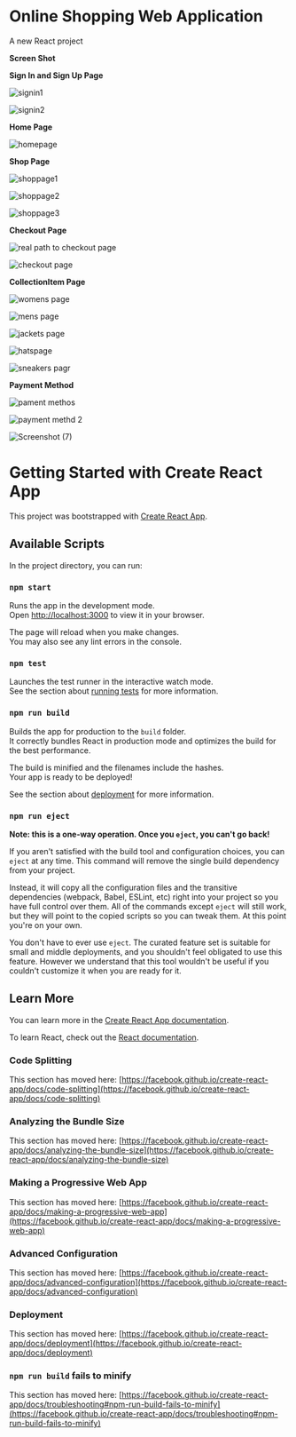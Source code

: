 # Online Shopping Web Application

A new React project

**Screen Shot**

**Sign In and Sign Up Page**

![signin1](https://user-images.githubusercontent.com/116190714/216242432-6ffd65ae-8d19-41bb-b5d1-ff8bc080b5fd.JPG)

![signin2](https://user-images.githubusercontent.com/116190714/216242773-58a86fd8-d787-4391-864c-9bdb1f6555b1.JPG)

**Home Page**

![homepage](https://user-images.githubusercontent.com/116190714/216243016-644079f0-9b4f-4d95-bc3f-06a108b15926.JPG)

**Shop Page**

![shoppage1](https://user-images.githubusercontent.com/116190714/216245748-7442a3c4-9501-4a19-846d-b068640196a4.JPG)

![shoppage2](https://user-images.githubusercontent.com/116190714/216245815-4281cd3c-cd2a-4a07-aa9c-90712c976473.JPG)

![shoppage3](https://user-images.githubusercontent.com/116190714/216245853-ec4162ac-a109-472c-b58a-4684d983c19b.JPG)

**Checkout Page**

![real path to checkout page](https://user-images.githubusercontent.com/116190714/216246078-a2301ca2-b871-4f43-b82c-ab475bbf829a.JPG)

![checkout page](https://user-images.githubusercontent.com/116190714/216247614-9a18099c-fbab-4aaa-acc9-22ecb3e9a831.JPG)

**CollectionItem Page**

![womens page](https://user-images.githubusercontent.com/116190714/216248266-66b733a9-bd37-4f9a-a35e-4ae4e6c676ae.JPG)

![mens page](https://user-images.githubusercontent.com/116190714/216248314-13b98535-2a1e-4993-b01e-5e77929eb272.JPG)

![jackets page](https://user-images.githubusercontent.com/116190714/216248357-cbf99e88-2771-4df4-9d24-1a5d5057fbf1.JPG)

![hatspage](https://user-images.githubusercontent.com/116190714/216248425-c61a0240-cb2f-431e-935a-4a084c19987b.JPG)

![sneakers pagr](https://user-images.githubusercontent.com/116190714/216248560-b81747c8-6653-451a-8400-9ae7cce788ba.JPG)

**Payment Method**

![pament methos](https://user-images.githubusercontent.com/116190714/216249048-6a36f5f4-4c31-44e6-a7d3-44f1ec38e952.JPG)

![payment methd 2](https://user-images.githubusercontent.com/116190714/216249137-b45ccab5-08a2-42df-950e-496f66409d41.JPG)

![Screenshot (7)](https://user-images.githubusercontent.com/116190714/216249194-1c30bc86-981b-46c2-827a-469f46645c87.png)












# Getting Started with Create React App

This project was bootstrapped with [Create React App](https://github.com/facebook/create-react-app).


## Available Scripts

In the project directory, you can run:

### `npm start`

Runs the app in the development mode.\
Open [http://localhost:3000](http://localhost:3000) to view it in your browser.

The page will reload when you make changes.\
You may also see any lint errors in the console.

### `npm test`

Launches the test runner in the interactive watch mode.\
See the section about [running tests](https://facebook.github.io/create-react-app/docs/running-tests) for more information.

### `npm run build`

Builds the app for production to the `build` folder.\
It correctly bundles React in production mode and optimizes the build for the best performance.

The build is minified and the filenames include the hashes.\
Your app is ready to be deployed!

See the section about [deployment](https://facebook.github.io/create-react-app/docs/deployment) for more information.

### `npm run eject`

**Note: this is a one-way operation. Once you `eject`, you can't go back!**

If you aren't satisfied with the build tool and configuration choices, you can `eject` at any time. This command will remove the single build dependency from your project.

Instead, it will copy all the configuration files and the transitive dependencies (webpack, Babel, ESLint, etc) right into your project so you have full control over them. All of the commands except `eject` will still work, but they will point to the copied scripts so you can tweak them. At this point you're on your own.

You don't have to ever use `eject`. The curated feature set is suitable for small and middle deployments, and you shouldn't feel obligated to use this feature. However we understand that this tool wouldn't be useful if you couldn't customize it when you are ready for it.

## Learn More

You can learn more in the [Create React App documentation](https://facebook.github.io/create-react-app/docs/getting-started).

To learn React, check out the [React documentation](https://reactjs.org/).

### Code Splitting

This section has moved here: [https://facebook.github.io/create-react-app/docs/code-splitting](https://facebook.github.io/create-react-app/docs/code-splitting)

### Analyzing the Bundle Size

This section has moved here: [https://facebook.github.io/create-react-app/docs/analyzing-the-bundle-size](https://facebook.github.io/create-react-app/docs/analyzing-the-bundle-size)

### Making a Progressive Web App

This section has moved here: [https://facebook.github.io/create-react-app/docs/making-a-progressive-web-app](https://facebook.github.io/create-react-app/docs/making-a-progressive-web-app)

### Advanced Configuration

This section has moved here: [https://facebook.github.io/create-react-app/docs/advanced-configuration](https://facebook.github.io/create-react-app/docs/advanced-configuration)

### Deployment

This section has moved here: [https://facebook.github.io/create-react-app/docs/deployment](https://facebook.github.io/create-react-app/docs/deployment)

### `npm run build` fails to minify

This section has moved here: [https://facebook.github.io/create-react-app/docs/troubleshooting#npm-run-build-fails-to-minify](https://facebook.github.io/create-react-app/docs/troubleshooting#npm-run-build-fails-to-minify)
